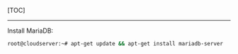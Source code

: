 [TOC]

---

Install MariaDB:
```sh
root@cloudserver:~# apt-get update && apt-get install mariadb-server
```